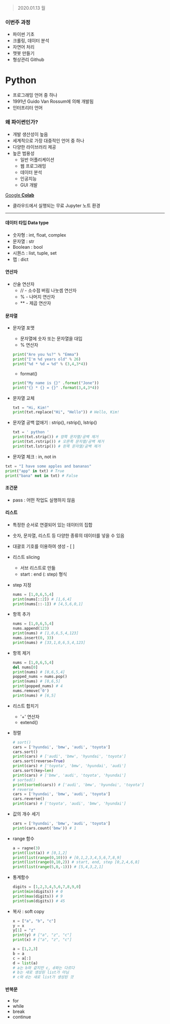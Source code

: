 > 2020.01.13 월

### 이번주 과정

- 파이썬 기초
- 크롤링, 데이터 분석
- 자연어 처리
- 챗봇 만들기
- 형상관리 Github



# Python

- 프로그래밍 언어 중 하나
- 1991년 Guido Van Rossum에 의해 개발됨
- 인터프리터 언어

### 왜 파이썬인가?

- 개발 생산성이 높음
- 세계적으로 가장 대중적인 언어 중 하나
- 다양한 라이브러리 제공
- 높은 범용성
  - 일반 어플리케이션
  - 웹 프로그래밍
  - 데이터 분석
  - 인공지능
  - GUI 개발



[Google **Colab**](https://colab.research.google.com/)

- 클라우드에서 실행되는 무료 Jupyter 노트 환경

---

#### 데이터 타입 Data type

- 숫자형 : int, float, complex
- 문자열 : str
- Boolean : bool
- 시퀀스 : list, tuple, set
- 맵 : dict

####  연산자

- 산술 연산자
  - // - 소수점 버림 나눗셈 연산자
  - % - 나머지 연산자
  - ** - 제곱 연산자

#### 문자열

- 문자열 포맷

  - 문자열에 숫자 또는 문자열을 대입
  - % 연산자

  ```python
  print("Are you %s?" % "Emma")
  print("I'm %d years old" % 26)
  print("%d * %d = %d" % (3,4,3*4))
  ```
  - format()

  ```python
  print("My name is {}" .format("Jone"))
  print("{} * {} = {}" .format(3,4,3*4))
  ```

- 문자열 교체

  ```python
  txt = "Hi, Kim!"
  print(txt.replace("Hi", "Hello")) # Hello, Kim!
  ```

- 문자열 공백 없애기 : strip(), rstrip(), lstrip()

  ```python
  txt = ' python '
  print(txt.strip()) # 양쪽 문자열/공백 제거
  print(txt.rstrip()) # 오른쪽 문자열/공백 제거  
  print(txt.lstrip()) # 왼쪽 문자열/공백 제거
  ```

-  문자열 체크 : in, not in

  ```python
  txt = "I have some apples and bananas"
  print("app" in txt) # True
  print("bana" not in txt) # False
  ```

#### 조건문

- pass : 어떤 작업도 실행하지 않음

#### 리스트

- 특정한 순서로 연결되어 있는 데이터의 집합
- 숫자, 문자열, 리스트 등 다양한 종류의 데이터를 넣을 수 있음
- 대괄호 기호를 이용하여 생성 - [ ]

- 리스트 slicing 

  - 서브 리스트로 만듦
  - start : end (: step) 형식

- step 지정

  ```python
  nums = [1,0,6,5,4]
  print(nums[::2]) # [1,6,4]
  print(nums[::-1]) # [4,5,6,0,1]
  ```

- 항목 추가

  ```python
  nums = [1,0,6,5,4]
  nums.append(123)
  print(nums) # [1,0,6,5,4,123]
  nums.insert(0, 33)
  print(nums) # [33,1,0,6,5,4,123]
  ```

- 항목 제거

  ```python
  nums = [1,0,6,5,4]
  del nums[0]
  print(nums) # [0,6,5,4]
  popped_nums = nums.pop()
  print(nums) # [0,6,5]
  print(popped_nums) # 4
  nums.remove('0') 
  print(nums) # [6,5]
  ```

- 리스트 합치기

  - '+' 연산자
  - extend()

- 정렬

  ```python
  # sort()
  cars = ['hyundai', 'bmw', 'audi', 'toyota']
  cars.sort()
  print(cars) # ['audi', 'bmw', 'hyundai', 'toyota']
  cars.sort(reverse=True)
  print(cars) # ['toyota', 'bmw', 'hyundai', 'audi']
  cars.sort(key=len)
  print(cars) # ['bmw', 'audi', 'toyota', 'hyundai']
  # sorted()
  print(sorted(cars)) # ['audi', 'bmw', 'hyundai', 'toyota']
  # reverse
  cars = ['hyundai', 'bmw', 'audi', 'toyota']
  cars.reverse()
  print(cars) # ['toyota', 'audi', 'bmw', 'hyundai']
  ```

- 값의 개수 세기

  ```python
  cars = ['hyundai', 'bmw', 'audi', 'toyota']
  print(cars.count('bmw')) # 1
  ```

- range 함수

  ```python
  a = ragne(3)
  print(list(a)) # [0,1,2]
  print(list(range(0,10))) # [0,1,2,3,4,5,6,7,8,9]
  print(list(range(0,10,2)) # start, end, step [0,2,4,6,8]
  print(list(range(5,0,-1))) # [5,4,3,2,1]
  ```

- 통계함수

  ```python
  digits = [1,2,3,4,5,6,7,8,9,0]
  print(min(digits)) # 0
  print(max(digits)) # 9
  print(sum(digits)) # 45
  ```

- 복사 : soft copy

  ```python
  x = ["a", "b", "c"]
  y = x
  y[1] = "z"
  print(y) # ["a", "z", "c"]
  print(x) # ["a", "z", "c"]
  ```

  ```python
  a = [1,2,3]
  b = a
  c = a[:]
  d = list(a)
  # a는 b와 같지만 c, d와는 다르다
  # b는 새로 생성된 list가 아님
  # c와 d는 새로 list가 생성된 것
  ```

#### 반복문

- for
- while
- break
- continue












